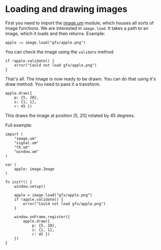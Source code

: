 # Loading and drawing images

First you need to import the [image.um](/api/image.um.md) module, which houses
all sorts of image functions. We are interested in `image.load`. It takes a
path to an image, which it loads and then returns. Example:

```umka
apple := image.load("gfx/apple.png")
```

You can check the image using the `validate` method.

```umka
if !apple.validate() {
	error("Could not load gfx/apple.png")
}
```

That's all. The image is now ready to be drawn. You can do that using it's draw
method. You need to pass it a transform.

```umka
apple.draw({
	p: {5, 20},
	s: {1, 1},
	r: 45 })
```

This draws the image at position [5, 20] rotated by 45 degrees.

Full example:

```umka
import (
	"image.um"
    "signal.um"
	"th.um"
	"window.um"
)

var (
    apple: image.Image
)

fn init*() {
	window.setup()

	apple = image.load("gfx/apple.png")
	if !apple.validate() {
		error("Could not load gfx/apple.png")
	}

	window.onFrame.register({
		apple.draw({
			p: {5, 20},
			s: {1, 1},
			r: 45 })
	})
}
```

